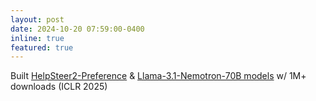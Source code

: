 ```yaml
---
layout: post
date: 2024-10-20 07:59:00-0400
inline: true
featured: true
---
```


Built [HelpSteer2-Preference](https://openreview.net/forum?id=MnfHxPP5gs) & [Llama-3.1-Nemotron-70B models](https://huggingface.co/collections/nvidia/llama-31-nemotron-70b-670e93cd366feea16abc13d8) w/ 1M+ downloads (ICLR 2025)
